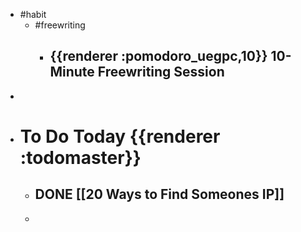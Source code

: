 - #habit
	- #freewriting
		- ## {{renderer :pomodoro_uegpc,10}} 10-Minute Freewriting Session
-
- # To Do Today {{renderer :todomaster}}
	- ## DONE [[20 Ways to Find Someones IP]]
	-